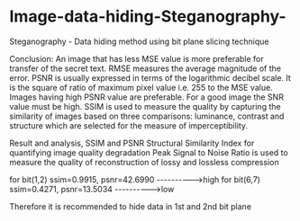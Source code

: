 # Image-data-hiding-Steganography-
Steganography - Data hiding method using bit plane slicing technique

Conclusion:
An image that has less MSE value is more preferable for transfer of the secret text.
RMSE measures the average magnitude of the error. 
PSNR is usually expressed in terms of the logarithmic decibel scale. 
It is the square of ratio of maximum pixel value i.e. 255 to the MSE value. Images having high PSNR value are preferable.
For a good image the SNR value must be high.
SSIM is used to measure the quality by capturing the similarity of images
based on three comparisons: luminance, contrast and structure which are selected for the measure of imperceptibility.

Result and analysis, SSIM and PSNR
Structural Similarity Index for quantifying image quality degradation
Peak Signal to Noise Ratio is used to measure the quality of reconstruction of lossy and lossless compression

for bit(1,2) ssim=0.9915, psnr=42.6990 ---------->high
for bit(6,7) ssim=0.4271, psnr=13.5034 ---------->low

Therefore it is recommended to hide data in 1st and 2nd bit plane
